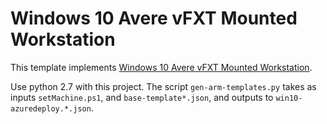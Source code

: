 # Windows 10 Avere vFXT Mounted Workstation

This template implements [Windows 10 Avere vFXT Mounted Workstation](../../docs/windows_10_avere_vfxt_mounted_workstation.md).

Use python 2.7 with this project.  The script `gen-arm-templates.py` takes as inputs `setMachine.ps1`, and `base-template*.json`, and outputs to `win10-azuredeploy.*.json`.
